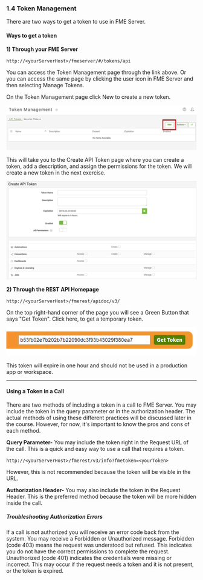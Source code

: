### 1.4 Token Management

There are two ways to get a token to use in FME Server.

#### Ways to get a token


**1) Through your FME Server**

    http://<yourServerHost>/fmeserver/#/tokens/api

You can access the Token Management page through the link above. Or you can access the same page by clicking the user icon in FME Server and then selecting Manage Tokens.

On the Token Management page click New to create a new token.  

![](./Images/image1.4.1.tokenmanage.png)

This will take you to the Create API Token page where you can create a token, add a description, and assign the permissions for the token. We will create a new token in the next exercise.

![](./Images/image1.4.2.createtoken.png)



**2) Through the REST API Homepage**

    http://<yourServerHost>/fmerest/apidoc/v3/

On the top right-hand corner of the page you will see a Green Button that says "Get Token". Click here, to get a temporary token.



![](./Images/image1.4.3.GetToken.png)

This token will expire in one hour and should not be used in a production app or workspace.

---


#### Using a Token in a Call

There are two methods of including a token in a call to FME Server. You may
include the token in the query parameter or in the authorization header. The actual methods of using these different practices will
be discussed later in the course. However, for now, it's important to
know the pros and cons of each method.

**Query Parameter-** You may include the token right in the Request URL
of the call. This is a quick and easy way to use a call that requires a
token.

    http://<yourServerHost>/fmerest/v3/info?fmetoken=<yourToken>

However, this is not recommended because the token will be visible in
the URL.

**Authorization Header-** You may also include the token in the Request
Header. This is the preferred method because the token will be more hidden
inside the call.

##### Troubleshooting Authorization Errors

If a call is not authorized you will receive an error code back from the
system. You may receive a Forbidden or Unauthorized message. Forbidden
(code 403) means the request was understood but refused. This indicates
you do not have the correct permissions to complete the request.
Unauthorized (code 401) indicates the credentials were missing or
incorrect. This may occur if the request needs a token and it is not
present, or the token is expired.
